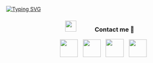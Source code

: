 <a href="https://git.io/typing-svg"><img src="https://readme-typing-svg.demolab.com?font=Edu+TAS+Beginner&pause=1000&color=2A7EF7&random=false&width=435&lines=Hey%2C%F0%9F%91%8B+I'm+Aditya+Wani;I+like+to+learn+new+stuffs" alt="Typing SVG" /></a>






<h3 align="center">
	<img src="https://media.giphy.com/media/iY8CRBdQXODJSCERIr/giphy.gif" width="30" height="30"
		style="margin-right: 50px" />Contact me 🤝
</h3>
<p align="center"></p>

<div align="center" class="icons-social" style="margin-left: 10px">
	<a style="margin-left: 10px" target="_blank" href="https://www.linkedin.com/in/aditya-wani-ba023a215/">
		<img src="https://cdn2.iconfinder.com/data/icons/social-media-applications/64/social_media_applications_14-linkedin-256.png"
			width="48px" /></a>
	<a style="margin-left: 10px" target="_blank" href="https://github.com/Aditya-wani02">
		<img src="https://cdn4.iconfinder.com/data/icons/socialcones/508/Github-256.png" width="48px" /></a>
	<a style="margin-left: 10px" target="_blank" href="https://www.instagram.com/adityawani02/">
		<img src="https://cdn4.iconfinder.com/data/icons/logos-brands-7/512/instagram_icon-instagram_buttoninstegram-512.png"
			width="49px" /></a>
	<a style="margin-left: 10px" target="_blank" href="https://twitter.com/adityawani74409">
		<img src="https://cdn2.iconfinder.com/data/icons/social-media-2285/512/1_Twitter3_colored_svg-256.png"
			width="48px" /></a>
	
</div>

<br />
